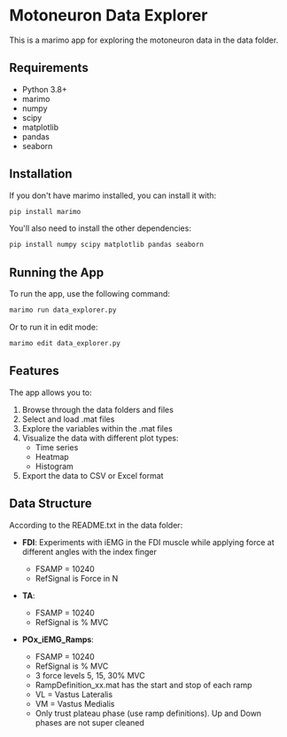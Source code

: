 # Motoneuron Data Explorer

This is a marimo app for exploring the motoneuron data in the data folder.

## Requirements

- Python 3.8+
- marimo
- numpy
- scipy
- matplotlib
- pandas
- seaborn

## Installation

If you don't have marimo installed, you can install it with:

```bash
pip install marimo
```

You'll also need to install the other dependencies:

```bash
pip install numpy scipy matplotlib pandas seaborn
```

## Running the App

To run the app, use the following command:

```bash
marimo run data_explorer.py
```

Or to run it in edit mode:

```bash
marimo edit data_explorer.py
```

## Features

The app allows you to:

1. Browse through the data folders and files
2. Select and load .mat files
3. Explore the variables within the .mat files
4. Visualize the data with different plot types:
   - Time series
   - Heatmap
   - Histogram
5. Export the data to CSV or Excel format

## Data Structure

According to the README.txt in the data folder:

- **FDI**: Experiments with iEMG in the FDI muscle while applying force at different angles with the index finger
  - FSAMP = 10240
  - RefSignal is Force in N

- **TA**:
  - FSAMP = 10240
  - RefSignal is % MVC

- **POx_iEMG_Ramps**:
  - FSAMP = 10240
  - RefSignal is % MVC
  - 3 force levels 5, 15, 30% MVC
  - RampDefinition_xx.mat has the start and stop of each ramp
  - VL = Vastus Lateralis
  - VM = Vastus Medialis
  - Only trust plateau phase (use ramp definitions). Up and Down phases are not super cleaned
